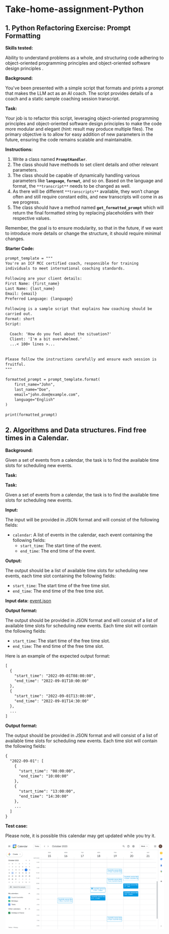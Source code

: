 # Take-home-assignment-Python

## 1. Python Refactoring Exercise: Prompt Formatting

**Skills tested:**

Ability to understand problems as a whole, and structuring code adhering to object-oriented programming principles and object-oriented software design principles .

**Background:**

You've been presented with a simple script that formats and prints a prompt that makes the LLM act as an AI coach. The script provides details of a coach and a static sample coaching session transcript.

**Task:**

Your job is to refactor this script, leveraging object-oriented programming principles and object-oriented software design principles to make the code more modular and elegant (hint: result may produce multiple files). The primary objective is to allow for easy addition of new parameters in the future, ensuring the code remains scalable and maintainable.

**Instructions:**

1. Write a class named **`PromptHandler`**.
2. The class should have methods to set client details and other relevant parameters.
3. The class should be capable of dynamically handling various parameters like **`language`**, **`format`**, and so on. Based on the language and format, the `**transcript**` needs to be changed as well. 
4. As there will be different `**transcripts**` available, they won’t change often and still require constant edits, and new transcripts will come in as we progress.
5. The class should have a method named **`get_formatted_prompt`** which will return the final formatted string by replacing placeholders with their respective values.

Remember, the goal is to ensure modularity, so that in the future, if we want to introduce more details or change the structure, it should require minimal changes.

**Starter Code:**

```
prompt_template = """
You're an ICF MCC certified coach, responsible for training individuals to meet international coaching standards.

Following are your client details:
First Name: {first_name}
Last Name: {last_name}
Email: {email}
Preferred Language: {language}

Following is a sample script that explains how coaching should be carried out.
Format: short
Script:

  Coach: 'How do you feel about the situation?' 
  Client: 'I'm a bit overwhelmed.'
  ...< 100+ lines >...


Please follow the instructions carefully and ensure each session is fruitful.
"""

formatted_prompt = prompt_template.format(
    first_name="John",
    last_name="Doe",
    email="john.doe@example.com",
    language="English"
)

print(formatted_prompt)
```

## 2. Algorithms and Data structures.  Find free times in a Calendar.

**Background:**

Given a set of events from a calendar, the task is to find the available time slots for scheduling new events.

**Task:**

**Task:**

Given a set of events from a calendar, the task is to find the available time slots for scheduling new events.

**Input:**

The input will be provided in JSON format and will consist of the following fields:

- `calendar`: A list of events in the calendar, each event containing the following fields:
    - `start_time`: The start time of the event.
    - `end_time`: The end time of the event.

**Output:**

The output should be a list of available time slots for scheduling new events, each time slot containing the following fields:

- `start_time`: The start time of the free time slot.
- `end_time`: The end time of the free time slot.

<!-- insert event.json link -->
**Input data:** [event.json](./asset/events.json)

**Output format:**

The output should be provided in JSON format and will consist of a list of available time slots for scheduling new events. Each time slot will contain the following fields:

- `start_time`: The start time of the free time slot.
- `end_time`: The end time of the free time slot.

Here is an example of the expected output format:
```
[
  {
    "start_time": "2022-09-01T08:00:00",
    "end_time": "2022-09-01T10:00:00"
  },
  {
    "start_time": "2022-09-01T13:00:00",
    "end_time": "2022-09-01T14:30:00"
  },
  ...
]
```

**Output format:**

The output should be provided in JSON format and will consist of a list of available time slots for scheduling new events. Each time slot will contain the following fields:
```
{
  "2022-09-01": [
    {
      "start_time": "08:00:00",
      "end_time": "10:00:00"
    },
    {
      "start_time": "13:00:00",
      "end_time": "14:30:00"
    },
    ...
  ]
}
```
**Test case:**

Please note, it is possible this calendar may get updated while you try it.

![calendar](./asset/calendar.png)
